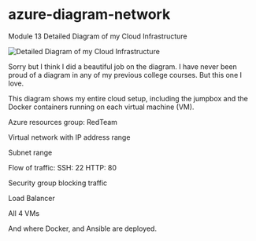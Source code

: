 # azure-diagram-network
Module 13 Detailed Diagram of my Cloud Infrastructure

![Detailed Diagram of my Cloud Infrastructure](https://github.com/ReVampHer/azure-diagram-network/assets/98286483/345e15c5-ec5f-47de-ba45-0e886c6522ca)


Sorry but I think I did a beautiful job on the diagram. I have never been proud of a diagram in any of my previous college courses. But this one I love.

This diagram shows my entire cloud setup, including the jumpbox and the Docker containers running on each virtual machine (VM).

Azure resources group: RedTeam

Virtual network with IP address range

Subnet range

Flow of traffic:
SSH: 22
HTTP: 80

Security group blocking traffic

Load Balancer

All 4 VMs

And where Docker, and Ansible are deployed.
